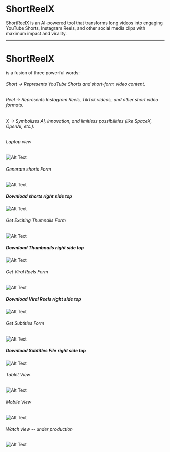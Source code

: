 # ShortReelX

ShortReelX is an AI-powered tool that transforms long videos into engaging YouTube Shorts, Instagram Reels, and other social media clips with maximum impact and virality.

---

# ShortReelX 
is a fusion of three powerful words:

###### Short → Represents YouTube Shorts and short-form video content.
###### Reel → Represents Instagram Reels, TikTok videos, and other short video formats.
###### X → Symbolizes AI, innovation, and limitless possibilities (like SpaceX, OpenAI, etc.).


###### Laptop view
![Alt Text](./liveimages/Macbook-Air-localhost.png)

###### Generate shorts Form
![Alt Text](./liveimages/Generateshorts.png)

##### Download shorts right side top
![Alt Text](./liveimages/GenerateshortsDownload.png)

###### Get Exciting Thumnails Form
![Alt Text](./liveimages/excitingthumbnails.png)

##### Download Thumbnails right side top
![Alt Text](./liveimages/Downlaodthumbnails.png)

###### Get Viral Reels Form
![Alt Text](./liveimages/viralReels.png)

##### Download Viral Reels right side top
![Alt Text](./liveimages/GenerateViralReels.png)

###### Get Subtitles Form
![Alt Text](./liveimages/GenearteSubtitles.png)

##### Download Subtitles File right side top
![Alt Text](./liveimages/DownloadSubtitlesFile.png)

###### Tablet View
![Alt Text](./liveimages/Galaxy-Tab-S7-localhost.png)

###### Mobile View
![Alt Text](./liveimages/iPhone-12-PRO-localhost.png)

###### Watch view -- under production
![Alt Text](./liveimages/Apple-Watch-Serie-6-localhost.png)

